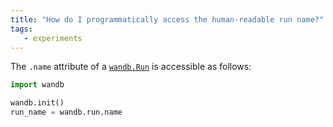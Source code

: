 ```yaml
---
title: "How do I programmatically access the human-readable run name?"
tags:
   - experiments
---
```

The `.name` attribute of a [`wandb.Run`](../ref/python/run.md) is accessible as follows:

```python
import wandb

wandb.init()
run_name = wandb.run.name
```
